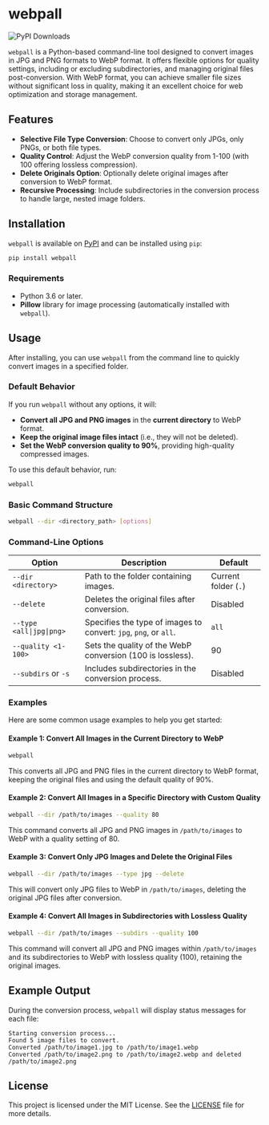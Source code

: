 
# webpall

![PyPI Downloads](https://static.pepy.tech/badge/webpall)

`webpall` is a Python-based command-line tool designed to convert images in JPG and PNG formats to WebP format. It offers flexible options for quality settings, including or excluding subdirectories, and managing original files post-conversion. With WebP format, you can achieve smaller file sizes without significant loss in quality, making it an excellent choice for web optimization and storage management.

## Features

- **Selective File Type Conversion**: Choose to convert only JPGs, only PNGs, or both file types.
- **Quality Control**: Adjust the WebP conversion quality from 1-100 (with 100 offering lossless compression).
- **Delete Originals Option**: Optionally delete original images after conversion to WebP format.
- **Recursive Processing**: Include subdirectories in the conversion process to handle large, nested image folders.

## Installation

`webpall` is available on [PyPI](https://pypi.org/project/webpall/) and can be installed using `pip`:

```bash
pip install webpall
```

### Requirements

- Python 3.6 or later.
- **Pillow** library for image processing (automatically installed with `webpall`).

## Usage

After installing, you can use `webpall` from the command line to quickly convert images in a specified folder.

### Default Behavior

If you run `webpall` without any options, it will:

- **Convert all JPG and PNG images** in the **current directory** to WebP format.
- **Keep the original image files intact** (i.e., they will not be deleted).
- **Set the WebP conversion quality to 90%**, providing high-quality compressed images.

To use this default behavior, run:

```bash
webpall
```

### Basic Command Structure

```bash
webpall --dir <directory_path> [options]
```

### Command-Line Options

| Option                 | Description                                                                                             | Default         |
|------------------------|---------------------------------------------------------------------------------------------------------|-----------------|
| `--dir <directory>`    | Path to the folder containing images.                                                                   | Current folder (`.`) |
| `--delete`             | Deletes the original files after conversion.                                                            | Disabled        |
| `--type <all\|jpg\|png>` | Specifies the type of images to convert: `jpg`, `png`, or `all`.                                        | `all`           |
| `--quality <1-100>`    | Sets the quality of the WebP conversion (100 is lossless).                                              | 90              |
| `--subdirs` or `-s`    | Includes subdirectories in the conversion process.                                                      | Disabled        |

### Examples

Here are some common usage examples to help you get started:

#### Example 1: Convert All Images in the Current Directory to WebP

```bash
webpall
```

This converts all JPG and PNG files in the current directory to WebP format, keeping the original files and using the default quality of 90%.

#### Example 2: Convert All Images in a Specific Directory with Custom Quality

```bash
webpall --dir /path/to/images --quality 80
```

This command converts all JPG and PNG images in `/path/to/images` to WebP with a quality setting of 80.

#### Example 3: Convert Only JPG Images and Delete the Original Files

```bash
webpall --dir /path/to/images --type jpg --delete
```

This will convert only JPG files to WebP in `/path/to/images`, deleting the original JPG files after conversion.

#### Example 4: Convert All Images in Subdirectories with Lossless Quality

```bash
webpall --dir /path/to/images --subdirs --quality 100
```

This command will convert all JPG and PNG images within `/path/to/images` and its subdirectories to WebP with lossless quality (100), retaining the original images.

## Example Output

During the conversion process, `webpall` will display status messages for each file:

```plaintext
Starting conversion process...
Found 5 image files to convert.
Converted /path/to/image1.jpg to /path/to/image1.webp
Converted /path/to/image2.png to /path/to/image2.webp and deleted /path/to/image2.png
```

## License

This project is licensed under the MIT License. See the [LICENSE](LICENSE) file for more details.
